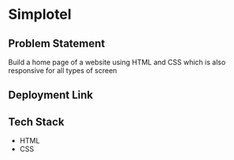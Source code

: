 ﻿# Simplotel

## Problem Statement

Build a home page of a website using HTML and CSS which is also responsive for all types of screen

## Deployment Link



## Tech Stack

* HTML
* CSS
